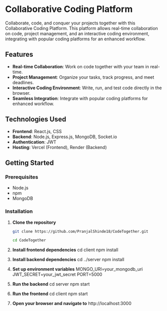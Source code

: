 # Collaborative Coding Platform

Collaborate, code, and conquer your projects together with this Collaborative Coding Platform. This platform allows real-time collaboration on code, project management, and an interactive coding environment, integrating with popular coding platforms for an enhanced workflow.

## Features

- **Real-time Collaboration**: Work on code together with your team in real-time.
- **Project Management**: Organize your tasks, track progress, and meet deadlines.
- **Interactive Coding Environment**: Write, run, and test code directly in the browser.
- **Seamless Integration**: Integrate with popular coding platforms for enhanced workflow.

## Technologies Used

- **Frontend**: React.js, CSS
- **Backend**: Node.js, Express.js, MongoDB, Socket.io
- **Authentication**: JWT
- **Hosting**: Vercel (Frontend), Render (Backend)

## Getting Started

### Prerequisites

- Node.js
- npm
- MongoDB

### Installation

1. **Clone the repository**
   ```sh
   git clone https://github.com/PranjalShinde18/CodeTogether.git
   
   cd CodeTogether

2. **Install frontend dependencies**
cd client
npm install

3. **Install backend dependencies**
cd ../server
npm install

4. **Set up environment variables**
MONGO_URI=your_mongodb_uri
JWT_SECRET=your_jwt_secret
PORT=5000


5. **Run the backend**
cd server
npm start

6. **Run the frontend**
cd client
npm start

7. **Open your browser and navigate to**
http://localhost:3000

